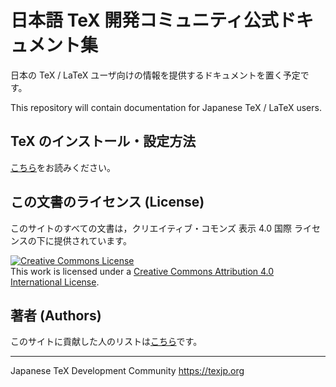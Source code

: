 # 日本語 TeX 開発コミュニティ公式ドキュメント集

日本の TeX / LaTeX ユーザ向けの情報を提供するドキュメントを置く予定です。

This repository will contain documentation for Japanese TeX / LaTeX users.

## TeX のインストール・設定方法

[こちら](https://texjporg.github.io/install)をお読みください。

## この文書のライセンス (License)

このサイトのすべての文書は，クリエイティブ・コモンズ 表示 4.0 国際 ライセンスの下に提供されています。

<a rel="license" href="http://creativecommons.org/licenses/by/4.0/"><img alt="Creative Commons License" style="border-width:0" src="https://i.creativecommons.org/l/by/4.0/88x31.png" /></a><br />This work is licensed under a <a rel="license" href="http://creativecommons.org/licenses/by/4.0/">Creative Commons Attribution 4.0 International License</a>.

## 著者 (Authors)

このサイトに貢献した人のリストは[こちら](./AUTHORS.md)です。

----
Japanese TeX Development Community
https://texjp.org
